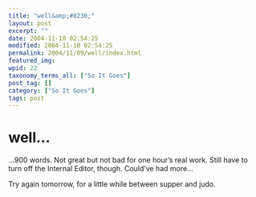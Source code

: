 ```yaml
---
title: "well&amp;#8230;"
layout: post
excerpt: ""
date: 2004-11-10 02:54:25
modified: 2004-11-10 02:54:25
permalink: 2004/11/09/well/index.html
featured_img: 
wpid: 22
taxonomy_terms_all: ["So It Goes"]
post_tag: []
category: ["So It Goes"]
tags: post
---
```


# well&#8230;

…900 words. Not great but not bad for one hour’s real work. Still have to turn off the Internal Editor, though. Could’ve had more…

Try again tomorrow, for a little while between supper and judo.